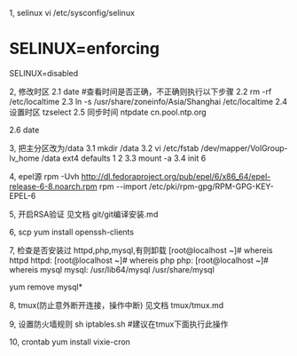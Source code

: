 1, selinux
vi /etc/sysconfig/selinux
# SELINUX=enforcing
SELINUX=disabled

2, 修改时区
2.1 date #查看时间是否正确，不正确则执行以下步骤
2.2 rm -rf /etc/localtime
2.3 ln -s /usr/share/zoneinfo/Asia/Shanghai /etc/localtime
2.4 设置时区
	tzselect
2.5 同步时间
	ntpdate cn.pool.ntp.org

2.6 date

3, 把主分区改为/data
3.1 mkdir /data
3.2 vi /etc/fstab
/dev/mapper/VolGroup-lv_home /data                   ext4    defaults        1 2
3.3 mount -a
3.4 init 6

4, epel源
rpm -Uvh http://dl.fedoraproject.org/pub/epel/6/x86_64/epel-release-6-8.noarch.rpm
rpm --import /etc/pki/rpm-gpg/RPM-GPG-KEY-EPEL-6

5, 开启RSA验证
见文档 git/git编译安装.md

6, scp
yum install openssh-clients


7, 检查是否安装过 httpd,php,mysql,有则卸载
[root@localhost ~]# whereis httpd
httpd:
[root@localhost ~]# whereis php
php:
[root@localhost ~]# whereis mysql
mysql: /usr/lib64/mysql /usr/share/mysql

yum remove mysql*

8, tmux(防止意外断开连接，操作中断)
见文档 tmux/tmux.md

9, 设置防火墙规则
sh iptables.sh #建议在tmux下面执行此操作

10, crontab 
yum install vixie-cron